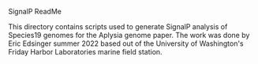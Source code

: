 SignalP ReadMe

This directory contains scripts used to generate SignalP analysis of Species19 genomes for the Aplysia genome paper. The work was done by Eric Edsinger summer 2022 based out of the University of Washington's Friday Harbor Laboratories marine field station.
